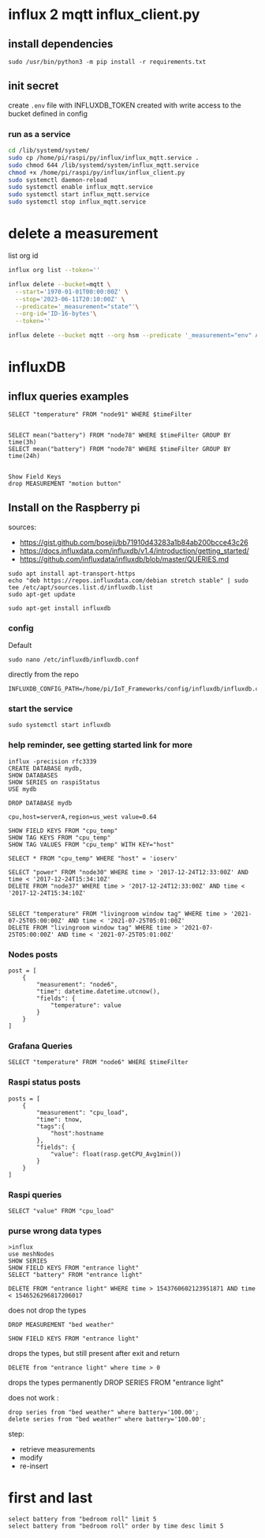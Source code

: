 # influx 2 mqtt influx_client.py

## install dependencies

    sudo /usr/bin/python3 -m pip install -r requirements.txt

## init secret
create `.env` file with INFLUXDB_TOKEN created with write access to the bucket defined in config

### run as a service

```bash
cd /lib/systemd/system/
sudo cp /home/pi/raspi/py/influx/influx_mqtt.service .
sudo chmod 644 /lib/systemd/system/influx_mqtt.service
chmod +x /home/pi/raspi/py/influx/influx_client.py
sudo systemctl daemon-reload
sudo systemctl enable influx_mqtt.service
sudo systemctl start influx_mqtt.service
sudo systemctl stop influx_mqtt.service
```

# delete a measurement
list org id
```bash
influx org list --token=''
```

```bash
influx delete --bucket=mqtt \
  --start='1970-01-01T00:00:00Z' \
  --stop='2023-06-11T20:10:00Z' \
  --predicate='_measurement="state"'\
  --org-id='ID-16-bytes'\
  --token=''
```

```bash
influx delete --bucket mqtt --org hsm --predicate '_measurement="env" AND name="office air"' --start '1970-01-01T00:00:00Z' --stop '2025-01-01T00:00:00Z'
```

# influxDB
## influx queries examples

    SELECT "temperature" FROM "node91" WHERE $timeFilter


    SELECT mean("battery") FROM "node78" WHERE $timeFilter GROUP BY time(3h)
    SELECT mean("battery") FROM "node78" WHERE $timeFilter GROUP BY time(24h)


    Show Field Keys
    drop MEASUREMENT "motion button"

## Install on the Raspberry pi
sources:
- https://gist.github.com/boseji/bb71910d43283a1b84ab200bcce43c26
- https://docs.influxdata.com/influxdb/v1.4/introduction/getting_started/
- https://github.com/influxdata/influxdb/blob/master/QUERIES.md

```
sudo apt install apt-transport-https
echo "deb https://repos.influxdata.com/debian stretch stable" | sudo tee /etc/apt/sources.list.d/influxdb.list
sudo apt-get update

sudo apt-get install influxdb

```

### config
Default
```
sudo nano /etc/influxdb/influxdb.conf
```
directly from the repo
```
INFLUXDB_CONFIG_PATH=/home/pi/IoT_Frameworks/config/influxdb/influxdb.conf
```

### start the service
```
sudo systemctl start influxdb
```

### help reminder, see getting started link for more
```
influx -precision rfc3339
CREATE DATABASE mydb,
SHOW DATABASES
SHOW SERIES on raspiStatus
USE mydb

DROP DATABASE mydb

cpu,host=serverA,region=us_west value=0.64

SHOW FIELD KEYS FROM "cpu_temp"
SHOW TAG KEYS FROM "cpu_temp"
SHOW TAG VALUES FROM "cpu_temp" WITH KEY="host"

SELECT * FROM "cpu_temp" WHERE "host" = 'ioserv'

SELECT "power" FROM "node30" WHERE time > '2017-12-24T12:33:00Z' AND time < '2017-12-24T15:34:10Z'
DELETE FROM "node37" WHERE time > '2017-12-24T12:33:00Z' AND time < '2017-12-24T15:34:10Z'


SELECT "temperature" FROM "livingroom window tag" WHERE time > '2021-07-25T05:00:00Z' AND time < '2021-07-25T05:01:00Z'
DELETE FROM "livingroom window tag" WHERE time > '2021-07-25T05:00:00Z' AND time < '2021-07-25T05:01:00Z'
```
### Nodes posts
```
post = [
    {
        "measurement": "node6",
        "time": datetime.datetime.utcnow(),
        "fields": {
            "temperature": value
        }
    }
]
```
### Grafana Queries
```
SELECT "temperature" FROM "node6" WHERE $timeFilter
```
### Raspi status posts
```
posts = [
    {
        "measurement": "cpu_load",
        "time": tnow,
        "tags":{
            "host":hostname
        },
        "fields": {
            "value": float(rasp.getCPU_Avg1min())
        }
    }
]
```

### Raspi queries
```
SELECT "value" FROM "cpu_load"
```

### purse wrong data types

    >influx
    use meshNodes
    SHOW SERIES
    SHOW FIELD KEYS FROM "entrance light"
    SELECT "battery" FROM "entrance light"
    
    DELETE FROM "entrance light" WHERE time > 1543760602123951871 AND time < 1546526296817206017

does not drop the types

    DROP MEASUREMENT "bed weather"

    SHOW FIELD KEYS FROM "entrance light"

drops the types, but still present after exit and return

    DELETE from "entrance light" where time > 0

drops the types permanently
    DROP SERIES FROM "entrance light"

does not work :

    drop series from "bed weather" where battery='100.00';
    delete series from "bed weather" where battery='100.00';

step:
* retrieve measurements
* modify
* re-insert

# first and last

    select battery from "bedroom roll" limit 5
    select battery from "bedroom roll" order by time desc limit 5

